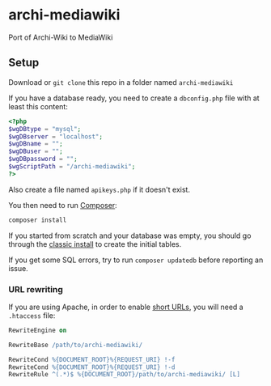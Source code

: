 # archi-mediawiki

Port of Archi-Wiki to MediaWiki

## Setup

Download or `git clone` this repo in a folder named `archi-mediawiki`

If you have a database ready, you need to create a `dbconfig.php` file with at least this content:

```php
<?php
$wgDBtype = "mysql";
$wgDBserver = "localhost";
$wgDBname = "";
$wgDBuser = "";
$wgDBpassword = "";
$wgScriptPath = "/archi-mediawiki";
?>
```

Also create a file named `apikeys.php` if it doesn't exist.

You then need to run [Composer](https://getcomposer.org/):

```bash
composer install
```

If you started from scratch and your database was empty, you should go through the [classic install](https://www.mediawiki.org/wiki/Manual:Config_script) to create the initial tables.

If you get some SQL errors, try to run `composer updatedb` before reporting an issue.

### URL rewriting

If you are using Apache, in order to enable [short URLs](https://www.mediawiki.org/wiki/Manual:Short_URL/Apache), you will need a `.htaccess` file:

```apache
RewriteEngine on

RewriteBase /path/to/archi-mediawiki/

RewriteCond %{DOCUMENT_ROOT}%{REQUEST_URI} !-f
RewriteCond %{DOCUMENT_ROOT}%{REQUEST_URI} !-d
RewriteRule ^(.*)$ %{DOCUMENT_ROOT}/path/to/archi-mediawiki/ [L]
```
